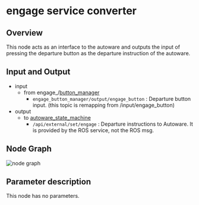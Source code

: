 # engage service converter

## Overview
This node acts as an interface to the autoware and outputs the input of pressing the departure button as the departure instruction of the autoware.

## Input and Output
- input
  - from engage_/[button_manager](https://github.com/eve-autonomy/button_manager)
    - `engage_button_manager/output/engage_button` : Departure button input. (this topic is remapping from /input/engage_button)
- output
  - to [autoware_state_machine](https://github.com/eve-autonomy/autoware_state_machine)
    - `/api/external/set/engage` : Departure instructions to Autoware. It is provided by the ROS service, not the ROS msg.

## Node Graph
![node graph](http://www.plantuml.com/plantuml/proxy?src=https://raw.githubusercontent.com/eve-autonomy/engage_srv_converter/docs/node_graph.pu)

## Parameter description
This node has no parameters.

